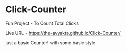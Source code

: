 # Click-Counter
Fun Project - To Count Total Clicks

Live URL - https://the-avyakta.github.io/Click-Counter/

just a basic Counter! with some basic style
